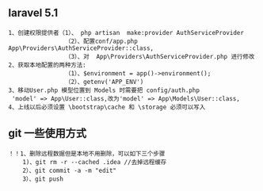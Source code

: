 ## laravel 5.1     1、创建权限提供者（1）、 php artisan  make:provider AuthServiceProvider                    （2）、配置conf/app.php   App\Providers\AuthServiceProvider::class,                    （3）、对  App\Providers\AuthServiceProvider.php 进行修改    2、获取本地配置的两种方法:                    （1）、$environment = app()->environment();                    （2）、getenv('APP_ENV')    3、移动User.php 模型位置到 Models 时需要把 config/auth.php      'model' => App\User::class,改为'model' => App\Models\User::class,     4、上线以后必须设置 \bootstrap\cache 和 \storage 必须可以写入     ## git 一些使用方式    ！！1、删除远程数据但是本地不用删除，可以如下三个步骤        1)、git rm -r --cached .idea //去掉远程缓存        2）、git commit -a -m "edit"        3）、git push        